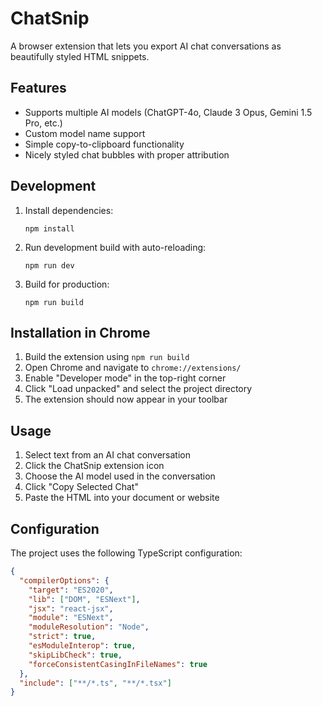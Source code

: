 # ChatSnip

A browser extension that lets you export AI chat conversations as beautifully styled HTML snippets.

## Features

- Supports multiple AI models (ChatGPT-4o, Claude 3 Opus, Gemini 1.5 Pro, etc.)
- Custom model name support
- Simple copy-to-clipboard functionality
- Nicely styled chat bubbles with proper attribution

## Development

1. Install dependencies:
   ```
   npm install
   ```

2. Run development build with auto-reloading:
   ```
   npm run dev
   ```

3. Build for production:
   ```
   npm run build
   ```

## Installation in Chrome

1. Build the extension using `npm run build`
2. Open Chrome and navigate to `chrome://extensions/`
3. Enable "Developer mode" in the top-right corner
4. Click "Load unpacked" and select the project directory
5. The extension should now appear in your toolbar

## Usage

1. Select text from an AI chat conversation
2. Click the ChatSnip extension icon
3. Choose the AI model used in the conversation
4. Click "Copy Selected Chat"
5. Paste the HTML into your document or website

## Configuration

The project uses the following TypeScript configuration:

```json
{
  "compilerOptions": {
    "target": "ES2020",
    "lib": ["DOM", "ESNext"],
    "jsx": "react-jsx",
    "module": "ESNext",
    "moduleResolution": "Node",
    "strict": true,
    "esModuleInterop": true,
    "skipLibCheck": true,
    "forceConsistentCasingInFileNames": true
  },
  "include": ["**/*.ts", "**/*.tsx"]
}
``` 